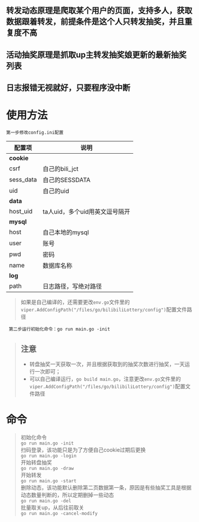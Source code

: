## 转发动态原理是爬取某个用户的页面，支持多人，获取数据跟着转发，前提条件是这个人只转发抽奖，并且重复度不高
## 活动抽奖原理是抓取up主转发抽奖娘更新的最新抽奖列表
## 日志报错无视就好，只要程序没中断

# 使用方法
` 第一步修改config.ini配置 `

| 配置项        | 说明                  |
|------------|---------------------|
| **cookie** |
| csrf       | 自己的bili_jct         |
| sess_data  | 自己的SESSDATA         |
| uid        | 自己的uid              |
| **data**   |
| host_uid   | ta人uid，多个uid用英文逗号隔开 |
| **mysql**  |
| host   | 自己本地的mysql          |
| user       | 账号                  |
| pwd        | 密码                  |
| name        | 数据库名称               |
| **log**   |
| path       | 日志路径，写绝对路径          |
>如果是自己编译的，还需要更改`env.go`文件里的`viper.AddConfigPath("/files/go/bilibiliLottery/config")`配置文件路径

` 第二步运行初始化命令：go run main.go -init`




> ## 注意
> * 转盘抽奖一天获取一次，并且根据获取到的抽奖次数进行抽奖，一天运行一次即可；
> * 可以自己编译运行，`go build main.go`，注意更改`env.go`文件里的`viper.AddConfigPath("/files/go/bilibiliLottery/config")`配置文件路径

# 命令

>初始化命令  
`go run main.go -init`  
扫码登录，该功能只是为了方便自己cookie过期后更换   
`go run main.go -login`  
开始转盘抽奖  
`go run main.go -draw`  
开始转发  
`go run main.go -start`  
删除动态，该功能默认删除第二页数据第一条，原因是有些抽奖工具是根据动态数量判断的，所以定期删掉一些动态  
`go run main.go -del`  
批量取关up，从后往前取关  
`go run main.go -cancel-modify`
